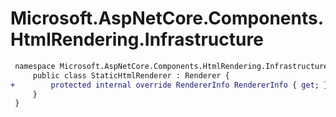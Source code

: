 # Microsoft.AspNetCore.Components.HtmlRendering.Infrastructure

``` diff
 namespace Microsoft.AspNetCore.Components.HtmlRendering.Infrastructure {
     public class StaticHtmlRenderer : Renderer {
+        protected internal override RendererInfo RendererInfo { get; }
     }
 }
```

